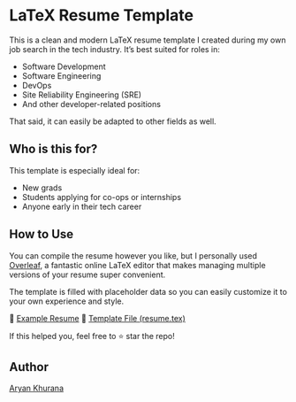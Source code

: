 # LaTeX Resume Template

This is a clean and modern LaTeX resume template I created during my own job search in the tech industry. It’s best suited for roles in:

* Software Development
* Software Engineering
* DevOps
* Site Reliability Engineering (SRE)
* And other developer-related positions

That said, it can easily be adapted to other fields as well.

## Who is this for?

This template is especially ideal for:

* New grads
* Students applying for co-ops or internships
* Anyone early in their tech career

## How to Use

You can compile the resume however you like, but I personally used [Overleaf](https://www.overleaf.com), a fantastic online LaTeX editor that makes managing multiple versions of your resume super convenient.

The template is filled with placeholder data so you can easily customize it to your own experience and style.

📄 [Example Resume](./example.pdf)
📄 [Template File (resume.tex)](./resume.tex)

If this helped you, feel free to ⭐ star the repo!

## Author

[Aryan Khurana](https://github.com/AryanK1511)

